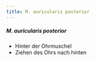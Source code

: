 ```yaml
---
title: M. auricularis posterior
---
```

##### M. auricularis posterior
*   Hinter der Ohrmuschel
*   Ziehen des Ohrs nach hinten